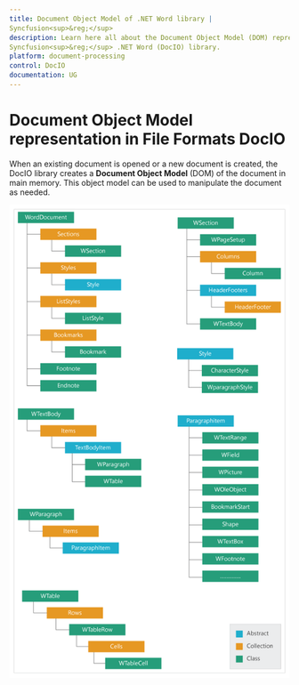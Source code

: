 ```yaml
---
title: Document Object Model of .NET Word library | 
Syncfusion<sup>&reg;</sup>
description: Learn here all about the Document Object Model (DOM) representation of Word documents and their elements in the 
Syncfusion<sup>&reg;</sup> .NET Word (DocIO) library.
platform: document-processing
control: DocIO
documentation: UG
---
```

# Document Object Model representation in File Formats DocIO

When an existing document is opened or a new document is created, the DocIO library creates a **Document Object Model** (DOM) of the document in main memory. This object model can be used to manipulate the document as needed.

![Document Object Model representation in File Formats DocIO](DocumentObjectModelrepresentation_images/DocumentObjectModelrepresentation_img1.png)



